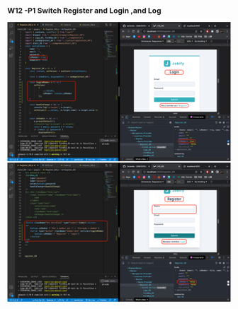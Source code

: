 ### W12 -P1 Switch Register and Login ,and Log
![W12-P1](./img/W12-P1.png)
![W12-P1](./img/W12-P2.png)
